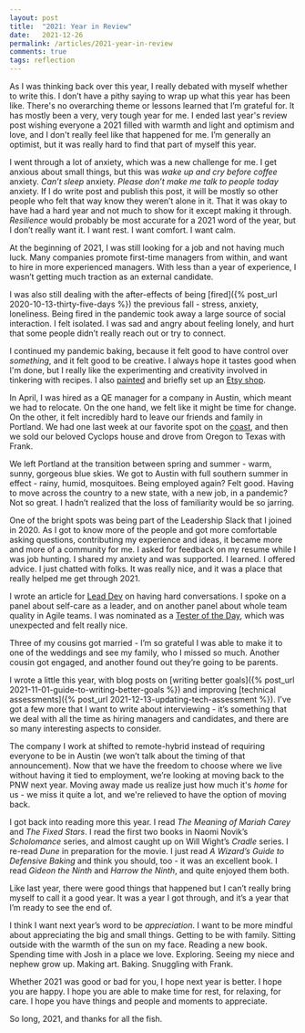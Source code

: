 ```yaml
---
layout: post
title:  "2021: Year in Review"
date:   2021-12-26
permalink: /articles/2021-year-in-review
comments: true
tags: reflection
---
```


As I was thinking back over this year, I really debated with myself whether to write this. I don’t have a pithy saying to wrap up what this year has been like. There's no overarching theme or lessons learned that I’m grateful for. It has mostly been a very, very tough year for me. I ended last year's review post wishing everyone a 2021 filled with warmth and light and optimism and love, and I don't really feel like that happened for me. I’m generally an optimist, but it was really hard to find that part of myself this year.

I went through a lot of anxiety, which was a new challenge for me. I get anxious about small things, but this was _wake up and cry before coffee_ anxiety. _Can’t sleep_ anxiety. _Please don’t make me talk to people today_ anxiety. If I do write post and publish this post, it will be mostly so other people who felt that way know they weren’t alone in it. That it was okay to have had a hard year and not much to show for it except making it through. _Resilience_ would probably be most accurate for a 2021 word of the year, but I don’t really want it. I want rest. I want comfort. I want calm.

At the beginning of 2021, I was still looking for a job and not having much luck. Many companies promote first-time managers from within, and want to hire in more experienced managers. With less than a year of experience, I wasn’t getting much traction as an external candidate. 

I was also still dealing with the after-effects of being [fired]({% post_url 2020-10-13-thirty-five-days %}) the previous fall - stress, anxiety, loneliness. Being fired in the pandemic took away a large source of social interaction. I felt isolated. I was sad and angry about feeling lonely, and hurt that some people didn’t really reach out or try to connect.

I continued my pandemic baking, because it felt good to have control over _something_, and it felt good to be creative. I always hope it tastes good when I'm done, but I really like the experimenting and creativity involved in tinkering with recipes. I also [painted](https://www.instagram.com/p/CKxJwj0h_hG/) and briefly set up an [Etsy shop](https://www.etsy.com/shop/studioaviva).

In April, I was hired as a QE manager for a company in Austin, which meant we had to relocate. On the one hand, we felt like it might be time for change. On the other, it felt incredibly hard to leave our friends and family in Portland. We had one last week at our favorite spot on the [coast](https://www.instagram.com/p/COHC33HBH4a), and then we sold our beloved Cyclops house and drove from Oregon to Texas with Frank.

We left Portland at the transition between spring and summer - warm, sunny, gorgeous blue skies. We got to Austin with full southern summer in effect - rainy, humid, mosquitoes. Being employed again? Felt good. Having to move across the country to a new state, with a new job, in a pandemic? Not so great. I hadn’t realized that the loss of familiarity would be so jarring. 

One of the bright spots was being part of the Leadership Slack that I joined in 2020. As I got to know more of the people and got more comfortable asking questions, contributing my experience and ideas, it became more and more of a community for me. I asked for feedback on my resume while I was job hunting. I shared my anxiety and was supported. I learned. I offered advice. I just chatted with folks. It was really nice, and it was a place that really helped me get through 2021.

I wrote an article for [Lead Dev](https://leaddev.com/communication-relationships/speaking-how-have-hard-conversations) on having hard conversations. I spoke on a panel about self-care as a leader, and on another panel about whole team quality in Agile teams. I was nominated as a [Tester of the Day](https://www.linkedin.com/feed/update/urn:li:activity:6858673684220018688), which was unexpected and felt really nice. 

Three of my cousins got married - I’m so grateful I was able to make it to one of the weddings and see my family, who I missed so much. Another cousin got engaged, and another found out they’re going to be parents. 

I wrote a little this year, with blog posts on [writing better goals]({% post_url 2021-11-01-guide-to-writing-better-goals %}) and improving [technical assessments]({% post_url 2021-12-13-updating-tech-assessment %}). I’ve got a few more that I want to write about interviewing - it’s something that we deal with all the time as hiring managers and candidates, and there are so many interesting aspects to consider.

The company I work at shifted to remote-hybrid instead of requiring everyone to be in Austin (we won’t talk about the timing of that announcement). Now that we have the freedom to choose where we live without having it tied to employment, we’re looking at moving back to the PNW next year. Moving away made us realize just how much it's _home_ for us - we miss it quite a lot, and we're relieved to have the option of moving back.

I got back into reading more this year. I read _The Meaning of Mariah Carey_ and  _The Fixed Stars_. I read the first two books in Naomi Novik’s _Scholomance_ series, and almost caught up on Will Wight’s _Cradle_ series. I re-read _Dune_ in preparation for the movie. I just read _A Wizard’s Guide to Defensive Baking_ and think you should, too - it was an excellent book. I read _Gideon the Ninth_ and _Harrow the Ninth_, and quite enjoyed them both.

Like last year, there were good things that happened but I can’t really bring myself to call it a good year. It was a year I got through, and it’s a year that I’m ready to see the end of.

I think I want next year’s word to be _appreciation_. I want to be more mindful about appreciating the big and small things. Getting to be with family. Sitting outside with the warmth of the sun on my face. Reading a new book. Spending time with Josh in a place we love. Exploring. Seeing my niece and nephew grow up. Making art. Baking. Snuggling with Frank. 

Whether 2021 was good or bad for you, I hope next year is better. I hope you are happy. I hope you are able to make time for rest, for relaxing, for care. I hope you have things and people and moments to appreciate. 

So long, 2021, and thanks for all the fish.
